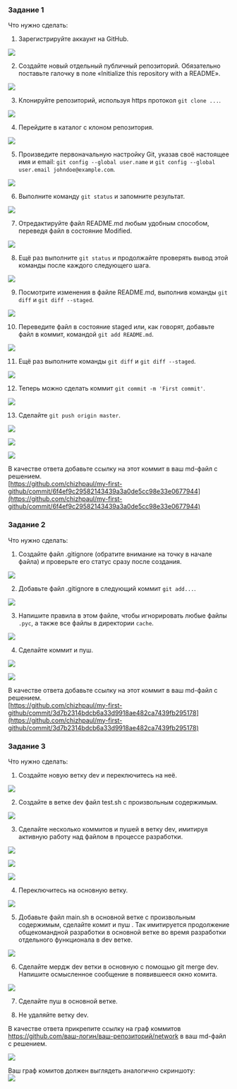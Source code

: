### **Задание 1**

Что нужно сделать:

1. Зарегистрируйте аккаунт на GitHub.

![](/img/1_1.jpg)

2. Создайте новый отдельный публичный репозиторий. Обязательно поставьте галочку в поле «Initialize this repository with a README».

![](/img/1_2.jpg)

3. Клонируйте репозиторий, используя https протокол `git clone ...`.

![](/img/1_3.jpg)

4. Перейдите в каталог с клоном репозитория.

![](/img/1_4.jpg)

5. Произведите первоначальную настройку Git, указав своё настоящее имя и email: `git config --global user.name` и `git config --global user.email johndoe@example.com`.

![](/img/1_5.jpg)

6. Выполните команду `git status` и запомните результат.

![](/img/1_6.jpg)

7. Отредактируйте файл README.md любым удобным способом, переведя файл в состояние Modified.

![](/img/1_7.jpg)

8. Ещё раз выполните `git status` и продолжайте проверять вывод этой команды после каждого следующего шага.

![](/img/1_8.jpg)

9. Посмотрите изменения в файле README.md, выполнив команды `git diff` и `git diff --staged`.

![](/img/1_9.jpg)

10. Переведите файл в состояние staged или, как говорят, добавьте файл в коммит, командой `git add README.md`.

![](/img/1_10.jpg)

11. Ещё раз выполните команды `git diff` и `git diff --staged`.

![](/img/1_11.jpg)

12. Теперь можно сделать коммит `git commit -m 'First commit'`.

![](/img/1_12.jpg)

13. Сделайте `git push origin master`.

![](/img/1_13_1.jpg)

![](/img/1_13_2.jpg)

![](/img/1_13_3.jpg) 

В качестве ответа добавьте ссылку на этот коммит в ваш md-файл с решением.  
[https://github.com/chizhpaul/my-first-github/commit/6f4ef9c29582143439a3a0de5cc98e33e0677944](https://github.com/chizhpaul/my-first-github/commit/6f4ef9c29582143439a3a0de5cc98e33e0677944)

### **Задание 2**

Что нужно сделать:

1. Создайте файл .gitignore (обратите внимание на точку в начале файла) и проверьте его статус сразу после создания.

![](/img/2_1.jpg)

2. Добавьте файл .gitignore в следующий коммит `git add...`.

![](/img/2_2.jpg)

3. Напишите правила в этом файле, чтобы игнорировать любые файлы `.pyc`, а также все файлы в директории `cache`.

![](/img/2_3.jpg)

4. Сделайте коммит и пуш.

![](/img/2_4.jpg)

![](/img/2_4_1.jpg) 

В качестве ответа добавьте ссылку на этот коммит в ваш md-файл с решением.  
[https://github.com/chizhpaul/my-first-github/commit/3d7b2314bdcb6a33d9918ae482ca7439fb295178](https://github.com/chizhpaul/my-first-github/commit/3d7b2314bdcb6a33d9918ae482ca7439fb295178)

### **Задание 3**

Что нужно сделать:

1. Создайте новую ветку dev и переключитесь на неё.

![](/img/3_1.jpg)

2. Создайте в ветке dev файл test.sh с произвольным содержимым.

![](/img/3_2.jpg)

3. Сделайте несколько коммитов и пушей в ветку dev, имитируя активную работу над файлом в процессе разработки.

![](/img/3_3_1.jpg)

![](/img/3_3_2.jpg)

![](/img/3_3_3.jpg)

4. Переключитесь на основную ветку.

![](/img/3_4.jpg)

5. Добавьте файл main.sh в основной ветке с произвольным содержимым, сделайте комит и пуш . Так имитируется продолжение общекомандной разработки в основной ветке во время разработки отдельного функционала в dev ветке.

![](/img/3_5.jpg)

6. Сделайте мердж dev ветки в основную с помощью git merge dev. Напишите осмысленное сообщение в появившееся окно комита.

![](/img/3_6.jpg)

7. Сделайте пуш в основной ветке.

8. Не удаляйте ветку dev.

В качестве ответа прикрепите ссылку на граф коммитов https://github.com/ваш-логин/ваш-репозиторий/network в ваш md-файл с решением.  

![](/img/3_8.jpg)

Ваш граф комитов должен выглядеть аналогично скриншоту:  
![](/img/3_0.jpg)

